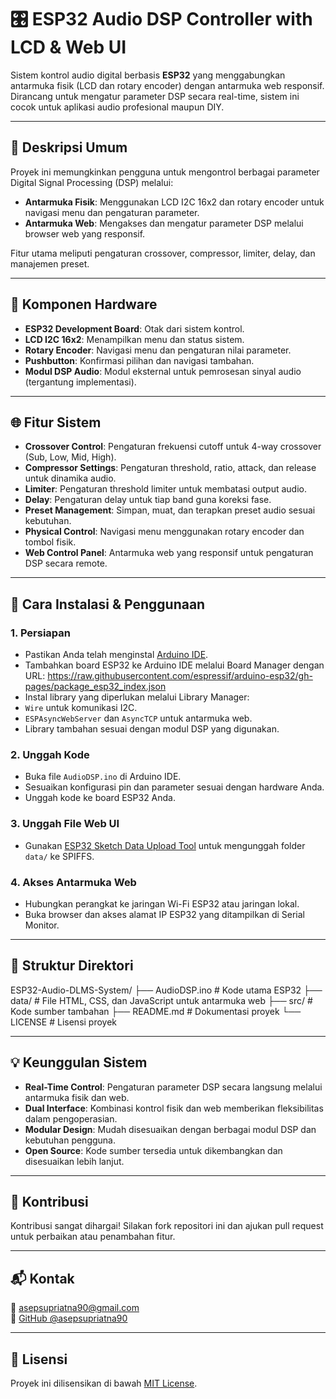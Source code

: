 # 🎛️ ESP32 Audio DSP Controller with LCD & Web UI

Sistem kontrol audio digital berbasis **ESP32** yang menggabungkan antarmuka fisik (LCD dan rotary encoder) dengan antarmuka web responsif. Dirancang untuk mengatur parameter DSP secara real-time, sistem ini cocok untuk aplikasi audio profesional maupun DIY.

---

## 📖 Deskripsi Umum

Proyek ini memungkinkan pengguna untuk mengontrol berbagai parameter Digital Signal Processing (DSP) melalui:

- **Antarmuka Fisik**: Menggunakan LCD I2C 16x2 dan rotary encoder untuk navigasi menu dan pengaturan parameter.
- **Antarmuka Web**: Mengakses dan mengatur parameter DSP melalui browser web yang responsif.

Fitur utama meliputi pengaturan crossover, compressor, limiter, delay, dan manajemen preset.

---

## 🔧 Komponen Hardware

- **ESP32 Development Board**: Otak dari sistem kontrol.
- **LCD I2C 16x2**: Menampilkan menu dan status sistem.
- **Rotary Encoder**: Navigasi menu dan pengaturan nilai parameter.
- **Pushbutton**: Konfirmasi pilihan dan navigasi tambahan.
- **Modul DSP Audio**: Modul eksternal untuk pemrosesan sinyal audio (tergantung implementasi).

---

## 🌐 Fitur Sistem

- **Crossover Control**: Pengaturan frekuensi cutoff untuk 4-way crossover (Sub, Low, Mid, High).
- **Compressor Settings**: Pengaturan threshold, ratio, attack, dan release untuk dinamika audio.
- **Limiter**: Pengaturan threshold limiter untuk membatasi output audio.
- **Delay**: Pengaturan delay untuk tiap band guna koreksi fase.
- **Preset Management**: Simpan, muat, dan terapkan preset audio sesuai kebutuhan.
- **Physical Control**: Navigasi menu menggunakan rotary encoder dan tombol fisik.
- **Web Control Panel**: Antarmuka web yang responsif untuk pengaturan DSP secara remote.

---

## 🚀 Cara Instalasi & Penggunaan

### 1. Persiapan

- Pastikan Anda telah menginstal [Arduino IDE](https://www.arduino.cc/en/software).
- Tambahkan board ESP32 ke Arduino IDE melalui Board Manager dengan URL:
https://raw.githubusercontent.com/espressif/arduino-esp32/gh-pages/package_esp32_index.json
- Instal library yang diperlukan melalui Library Manager:
- `Wire` untuk komunikasi I2C.
- `ESPAsyncWebServer` dan `AsyncTCP` untuk antarmuka web.
- Library tambahan sesuai dengan modul DSP yang digunakan.

### 2. Unggah Kode

- Buka file `AudioDSP.ino` di Arduino IDE.
- Sesuaikan konfigurasi pin dan parameter sesuai dengan hardware Anda.
- Unggah kode ke board ESP32 Anda.

### 3. Unggah File Web UI

- Gunakan [ESP32 Sketch Data Upload Tool](https://randomnerdtutorials.com/install-esp32-filesystem-uploader-arduino-ide/) untuk mengunggah folder `data/` ke SPIFFS.

### 4. Akses Antarmuka Web

- Hubungkan perangkat ke jaringan Wi-Fi ESP32 atau jaringan lokal.
- Buka browser dan akses alamat IP ESP32 yang ditampilkan di Serial Monitor.

---

## 📁 Struktur Direktori

ESP32-Audio-DLMS-System/
├── AudioDSP.ino # Kode utama ESP32
├── data/ # File HTML, CSS, dan JavaScript untuk antarmuka web
├── src/ # Kode sumber tambahan
├── README.md # Dokumentasi proyek
└── LICENSE # Lisensi proyek

---

## 💡 Keunggulan Sistem

- **Real-Time Control**: Pengaturan parameter DSP secara langsung melalui antarmuka fisik dan web.
- **Dual Interface**: Kombinasi kontrol fisik dan web memberikan fleksibilitas dalam pengoperasian.
- **Modular Design**: Mudah disesuaikan dengan berbagai modul DSP dan kebutuhan pengguna.
- **Open Source**: Kode sumber tersedia untuk dikembangkan dan disesuaikan lebih lanjut.

---
## 🤝 Kontribusi

Kontribusi sangat dihargai! Silakan fork repositori ini dan ajukan pull request untuk perbaikan atau penambahan fitur.

---

## 📬 Kontak

📧 asepsupriatna90@gmail.com  
🔗 [GitHub @asepsupriatna90](https://github.com/asepsupriatna90)

---

## 📄 Lisensi

Proyek ini dilisensikan di bawah [MIT License](LICENSE).
